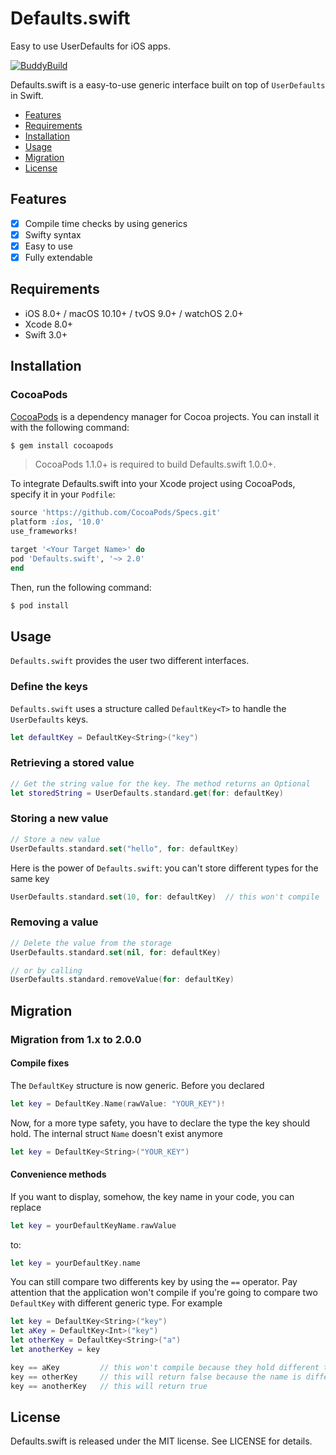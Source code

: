# Defaults.swift
Easy to use UserDefaults for iOS apps.

[![BuddyBuild](https://dashboard.buddybuild.com/api/statusImage?appID=5805ce90187d20010067a129&branch=master&build=latest)](https://dashboard.buddybuild.com/apps/5805ce90187d20010067a129/build/latest)

Defaults.swift is a easy-to-use generic interface built on top of `UserDefaults` in Swift.

- [Features](#features)
- [Requirements](#requirements)
- [Installation](#installation)
- [Usage](#usage)
- [Migration](#migration)
- [License](#license)

## Features

- [x] Compile time checks by using generics
- [x] Swifty syntax
- [x] Easy to use
- [x] Fully extendable

## Requirements

- iOS 8.0+ / macOS 10.10+ / tvOS 9.0+ / watchOS 2.0+
- Xcode 8.0+
- Swift 3.0+

## Installation

### CocoaPods

[CocoaPods](http://cocoapods.org) is a dependency manager for Cocoa projects. You can install it with the following command:

```bash
$ gem install cocoapods
```

> CocoaPods 1.1.0+ is required to build Defaults.swift 1.0.0+.

To integrate Defaults.swift into your Xcode project using CocoaPods, specify it in your `Podfile`:

```ruby
source 'https://github.com/CocoaPods/Specs.git'
platform :ios, '10.0'
use_frameworks!

target '<Your Target Name>' do
pod 'Defaults.swift', '~> 2.0'
end
```

Then, run the following command:

```bash
$ pod install
```

## Usage

`Defaults.swift` provides the user two different interfaces.

### Define the keys

`Defaults.swift` uses a structure called `DefaultKey<T>` to handle the `UserDefaults` keys.

```swift
let defaultKey = DefaultKey<String>("key")
```

### Retrieving a stored value

```swift
// Get the string value for the key. The method returns an Optional
let storedString = UserDefaults.standard.get(for: defaultKey)
```

### Storing a new value

```swift
// Store a new value
UserDefaults.standard.set("hello", for: defaultKey)
```

Here is the power of `Defaults.swift`: you can't store different types for the same key
```swift
UserDefaults.standard.set(10, for: defaultKey)  // this won't compile
```

### Removing a value

```swift
// Delete the value from the storage
UserDefaults.standard.set(nil, for: defaultKey)

// or by calling
UserDefaults.standard.removeValue(for: defaultKey)
```

## Migration

### Migration from 1.x to 2.0.0

#### Compile fixes
The `DefaultKey` structure is now generic. Before you declared

```swift
let key = DefaultKey.Name(rawValue: "YOUR_KEY")!
```

Now, for a more type safety, you have to declare the type the key should hold.
The internal struct `Name` doesn't exist anymore
```swift
let key = DefaultKey<String>("YOUR_KEY")
```

#### Convenience methods
If you want to display, somehow, the key name in your code, you can replace

```swift
let key = yourDefaultKeyName.rawValue
```

to:
```swift
let key = yourDefaultKey.name
```

You can still compare two differents key by using the `==` operator.
Pay attention that the application won't compile if you're going to compare two
`DefaultKey` with different generic type. For example

```swift
let key = DefaultKey<String>("key")
let aKey = DefaultKey<Int>("key")
let otherKey = DefaultKey<String>("a")
let anotherKey = key

key == aKey         // this won't compile because they hold different types
key == otherKey     // this will return false because the name is different
key == anotherKey   // this will return true
```

## License

Defaults.swift is released under the MIT license. See LICENSE for details.
